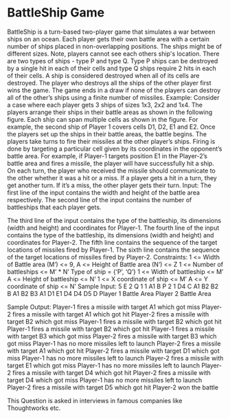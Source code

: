 # BattleShip Game

BattleShip is a turn-based two-player game that simulates a war between ships on an ocean.
Each player gets their own battle area with a certain number of ships placed in non-overlapping positions. The
ships might be of different sizes. Note, players cannot see each others ship's location.
There are two types of ships - type P and type Q. Type P ships can be destroyed by a single hit in each of their cells
and type Q ships require 2 hits in each of their cells.
A ship is considered destroyed when all of its cells are destroyed.
The player who destroys all the ships of the other player first wins the game. The game ends in a draw if none of
the players can destroy all of the other’s ships using a finite number of missiles.
Example:
Consider a case where each player gets 3 ships of sizes 1x3, 2x2 and 1x4. The players arrange their ships in their
battle areas as shown in the following figure.
Each ship can span multiple cells as shown in the figure. For example, the second ship of Player 1 covers cells D1,
D2, E1 and E2.
Once the players set up the ships in their battle areas, the battle begins.
The players take turns to fire their missiles at the other player’s ships. Firing is done by targeting a particular cell
given by its coordinates in the opponent’s battle area. For example, if Player-1 targets position E1 in the Player-2’s
battle area and fires a missile, the player will have successfully hit a ship. On each turn, the player who received
the missile should communicate to the other whether it was a hit or a miss.
If a player gets a hit in a turn, they get another turn. If it’s a miss, the other player gets their turn.
Input:
The first line of the input contains the width and height of the battle area respectively.
The second line of the input contains the number of battleships that each player gets.


The third line of the input contains the type of the battleship, its dimensions (width and height) and coordinates
for Player-1.
The fourth line of the input contains the type of the battleship, its dimensions (width and height) and coordinates
for Player-2.
The fifth line contains the sequence of the target locations of missiles fired by Player-1.
The sixth line contains the sequence of the target locations of missiles fired by Player-2.
Constraints:
1 <= Width of Battle area (M’) <= 9,
A <= Height of Battle area (N’) <= Z
1 <= Number of battleships <= M’ * N’
Type of ship = {‘P’, ‘Q’}
1 <= Width of battleship <= M’
A <= Height of battleship <= N’
1 <= X coordinate of ship <= M’
A <= Y coordinate of ship <= N’
Sample Input:
5 E
2 
Q 1 1 A1 B
P 2 1 D4 C
A1 B2 B2 B
A1 B2 B3 A1 D1 E1 D4 D4 D5 D
Player 1 Battle Area Player 2 Battle Area


Sample Output:
Player-1 fires a missile with target A1 which got miss
Player-2 fires a missile with target A1 which got hit
Player-2 fires a missile with target B2 which got miss
Player-1 fires a missile with target B2 which got hit
Player-1 fires a missile with target B2 which got hit
Player-1 fires a missile with target B3 which got miss
Player-2 fires a missile with target B3 which got miss
Player-1 has no more missiles left to launch
Player-2 fires a missile with target A1 which got hit
Player-2 fires a missile with target D1 which got miss
Player-1 has no more missiles left to launch
Player-2 fires a missile with target E1 which got miss
Player-1 has no more missiles left to launch
Player-2 fires a missile with target D4 which got hit
Player-2 fires a missile with target D4 which got miss
Player-1 has no more missiles left to launch
Player-2 fires a missile with target D5 which got hit
Player-2 won the battle

This Question is asked in interviews in famous companies like Thoughtworks etc.
